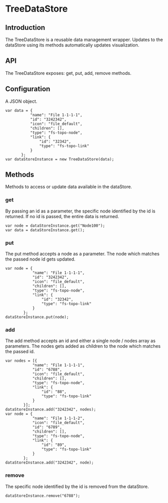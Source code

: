 # TreeDataStore

## Introduction
The TreeDataStore is a reusable data management wrapper. Updates to the dataStore using its methods automatically updates visualization.

## API
The TreeDataStore exposes: get, put, add, remove methods.

## Configuration
A JSON object.
```
var data = {
           "name": "File 1-1-1-1",
           "id": "3242342",
           "icon": "file_default",
           "children": [],
           "type": "fs-topo-node",
           "link": {
               "id": "32342",
               "type": "fs-topo-link"
           }
       };
var dataStoreInstance = new TreeDataStore(data);       
```

## Methods
Methods to access or update data available in the dataStore.

### get
By passing an id as a parameter, the specific node identified by the id is returned. If no id is passed, the entire data is returned.
```
var node = dataStoreInstance.get("Node100");
var data = dataStoreInstance.get();
```

### put
The put method accepts a node as a parameter. The node which matches the passed node id gets updated.
```
var node = {
            "name": "File 1-1-1-1",
            "id": "3242342",
            "icon": "file_default",
            "children": [],
            "type": "fs-topo-node",
            "link": {
                "id": "32342",
                "type": "fs-topo-link"
            }
        };
dataStoreInstance.put(node);
```

### add
The add method accepts an id and either a single node / nodes array as parameters. The nodes gets added as children to the node which matches the passed id.
```
var nodes = [{
            "name": "File 1-1-1-1",
            "id": "6788",
            "icon": "file_default",
            "children": [],
            "type": "fs-topo-node",
            "link": {
                "id": "88",
                "type": "fs-topo-link"
            }
        }];
dataStoreInstance.add("3242342", nodes);
var node = {
            "name": "File 1-1-1-2",
            "icon": "file_default",
            "id": "6789",
            "children": [],
            "type": "fs-topo-node",
            "link": {
                "id": "89",
                "type": "fs-topo-link"
            }
        };
dataStoreInstance.add("3242342", node);
```

### remove
The specific node identified by the id is removed from the dataStore.
```
dataStoreInstance.remove("6788");
```
